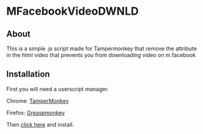 # MFacebookVideoDWNLD
About
------------
This is a simple .js script made for Tampermonkey that remove the attribute in the html video that prevents you from downloading video on m.facebook

Installation
------------
First you will need a userscript manager.

Chrome: [TamperMonkey](https://chrome.google.com/webstore/detail/tampermonkey/dhdgffkkebhmkfjojejmpbldmpobfkfo?hl=en)

Firefox: [Greasemonkey](https://addons.mozilla.org/en-US/firefox/addon/greasemonkey/)

Then [click here](https://gist.github.com/DarkBRl/450420f0b3e6d00af50273f89e938703/raw/1fb5d598b3a0832a0aca54f87918f2e7313d6c61/MFacebookVideoDWNLD.js) and install.
